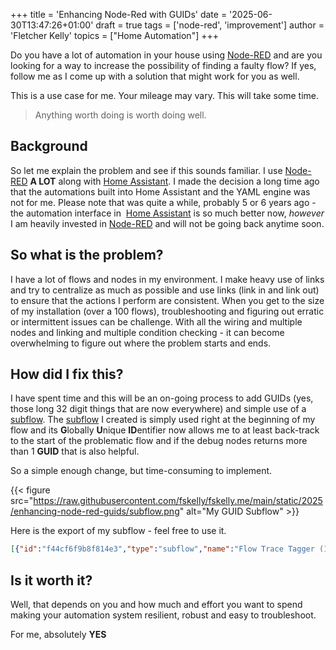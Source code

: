 +++
title = 'Enhancing Node-Red with GUIDs'
date = '2025-06-30T13:47:26+01:00'
draft = true
tags = ['node-red', 'improvement']
author = 'Fletcher Kelly'
topics = ["Home Automation"]
+++

Do you have a lot of automation in your house using [Node-RED](https://nodered.org/) and are you looking for a way to increase the possibility of finding a faulty flow? If yes, follow me as I come up with a solution that might work for you as well.

<!--more-->


This is a use case for me. Your mileage may vary.
This will take some time. 

> Anything worth doing is worth doing well.

## Background


So let me explain the problem and see if this sounds familiar. I use [Node-RED](https://nodered.org/) **A LOT** along with [Home Assistant](https://www.home-assistant.io). I made the decision a long time ago that the automations built into Home Assistant and the YAML engine was not for me. Please note that was quite a while, probably 5 or 6 years ago - the automation interface in  [Home Assistant](https://www.home-assistant.io) is so much better now, *however* I am heavily invested in [Node-RED](https://nodered.org/) and will not be going back anytime soon.

## So what is the problem?

I have a lot of flows and nodes in my environment. I make heavy use of links and try to centralize as much as possible and use links (link in and link out) to ensure that the actions I perform are consistent. When you get to the size of my installation (over a 100 flows), troubleshooting and figuring out erratic or intermittent issues can be challenge. With all the wiring and multiple nodes and linking and multiple condition checking - it can become overwhelming to figure out where the problem starts and ends.

## How did I fix this?


I have spent time and this will be an on-going process to add GUIDs (yes, those long 32 digit things that are now everywhere) and simple use of a [subflow](https://nodered.org/docs/user-guide/editor/workspace/subflows). The [subflow](https://nodered.org/docs/user-guide/editor/workspace/subflows) I created is simply used right at the beginning of my flow and its **G**lobally **U**nique **ID**entifier now allows me to at least back-track to the start of the problematic flow and if the debug nodes returns more than 1 **GUID** that is also helpful.

So a simple enough change, but time-consuming to implement.


{{< figure src="https://raw.githubusercontent.com/fskelly/fskelly.me/main/static/2025/enhancing-node-red-guids/subflow.png" alt="My GUID Subflow"  >}} 

Here is the export of my subflow - feel free to use it.

```json
[{"id":"f44cf6f9b8f814e3","type":"subflow","name":"Flow Trace Tagger (1)","info":"Adds msg.flow_origin and msg.flow_trace for debugging and traceability.\nSet the environment variable TAG_NAME when using this subflow.","category":"","in":[{"x":60,"y":80,"wires":[{"id":"6c2c2c6e8e2f886c"}]}],"out":[{"x":440,"y":80,"wires":[{"id":"6c2c2c6e8e2f886c","port":0}]}],"env":[{"name":"TAG_NAME","type":"str","value":""}],"color":"#FFD580","status":{"x":340,"y":380,"wires":[{"id":"0df253ebbfe15d99","port":0}]}},{"id":"6c2c2c6e8e2f886c","type":"change","z":"f44cf6f9b8f814e3","name":"Set flow trace tags","rules":[{"t":"set","p":"flow_origin","pt":"msg","to":"$env('TAG_NAME') != '' ? $env('TAG_NAME') : 'Unlabeled Flow'","tot":"jsonata"},{"t":"set","p":"flow_trace","pt":"msg","to":"$now() & ' - ' & ($env('TAG_NAME') != '' ? $env('TAG_NAME') : 'Unlabeled Flow')","tot":"jsonata"}],"x":250,"y":80,"wires":[["363a78cde4fa6638"]]},{"id":"0df253ebbfe15d99","type":"status","z":"f44cf6f9b8f814e3","name":"","scope":null,"x":180,"y":380,"wires":[[]]},{"id":"363a78cde4fa6638","type":"function","z":"f44cf6f9b8f814e3","name":"status","func":"//var date = new Date();\n//var dateTime = date.toLocaleString(); // Format the date and time\n\n// In our `msg.payload` the `title` attribute contains the name of the game.\nvar statusText = msg.flow_trace;\n\n// `node.status` will display the actual status below your function node using\n// the data you provide here.\nnode.status({ fill: \"blue\", shape: \"ring\", text: statusText });\nreturn msg;\n","outputs":1,"timeout":0,"noerr":0,"initialize":"","finalize":"","libs":[],"x":490,"y":200,"wires":[[]]}]
```

## Is it worth it?

Well, that depends on you and how much and effort you want to spend making your automation system resilient, robust and easy to troubleshoot.

For me, absolutely **YES**